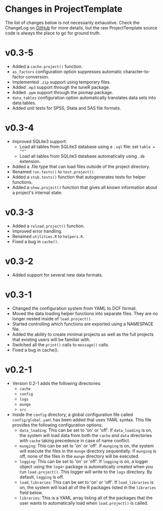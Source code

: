 # Changes in ProjectTemplate
The list of changes below is not necessarily exhaustive. Check the ChangeLog on [GitHub](https://github.com/johnmyleswhite/ProjectTemplate) for more details, but the raw ProjectTemplate source code is always the place to go for ground truth.

# v0.3-5

* Added a `cache.project()` function.
* `as_factors` configuration option suppresses automatic character-to-factor conversion.
* Implemented `.zip` support using temporary files.
* Added `.mp3` support through the tuneR package.
* Added `.ppm` support through the pixmap package.
* `data_tables` configuration option automatically translates data sets into data.tables.
* Added unit tests for SPSS, Stata and SAS file formats.

# v0.3-4

* Improved SQLite3 support:
  * Load all tables from SQLite3 database using a `.sql` file: set `table = "*"`
  * Load all tables from SQLite3 database automatically using `.db` extension.
* Added a .file type that can load files outside of the project directory.
* Renamed `run.tests()` to `test.project()`.
* Added a `stub.tests()` function that autogenerates tests for helper functions.
* Added a `show.project()` function that gives all known information about a project's internal state.

# v0.3-3

* Added a `reload.project()` function.
* Improved error handling.
* Renamed `utilities.R` to `helpers.R`.
* Fixed a bug in `cache()`.

# v0.3-2

* Added support for several new data formats.

# v0.3-1

* Changed the configuration system from YAML to DCF format.
* Moved the data loading helper functions into separate files. They are no longer nested inside of `load.project()`.
* Started controlling which functions are exported using a NAMESPACE file.
* Added the ability to create minimal projects as well as the full projects that existing users will be familiar with.
* Switched all the `print()` calls to `message()` calls.
* Fixed a bug in cache().

# v0.2-1

* Version 0.2-1 adds the following directories:
  * `cache`
  * `config`
  * `logs`
  * `munge`
  * `src`
* Inside the `config` directory, a global configuration file called `config/global.yaml` has been added that uses YAML syntax. This file provides the following configuration options:
  * `data_loading`: This can be set to 'on' or 'off'. If `data_loading` is on, the system will load data from both the `cache` and `data` directories with `cache` taking precedence in case of name conflict.
  * `munging`: This can be set to 'on' or 'off'. If `munging` is on, the system will execute the files in the `munge` directory sequentially. If `munging` is off, none of the files in the `munge` directory will be executed.
  * `logging`: This can be set to 'on' or 'off'. If `logging` is on, a logger object using the `log4r` package is automatically created when you run `load.project()`. This logger will write to the `logs` directory. By default, `logging` is off.
  * `load_libraries`: This can be set to 'on' or 'off'. If `load_libraries` is on, the system will load all of the R packages listed in the `libraries` field below.
  * `libraries`: This is a YAML array listing all of the packages that the user wants to automatically load when `load.project()` is called.
